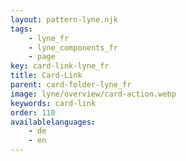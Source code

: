 ```yaml
---
layout: pattern-lyne.njk
tags: 
    - lyne_fr
    - lyne_components_fr
    - page
key: card-link-lyne_fr
title: Card-Link
parent: card-folder-lyne_fr
image: lyne/overview/card-action.webp
keywords: card-link
order: 110
availablelanguages: 
    - de
    - en
---
```

